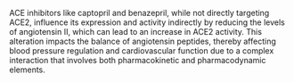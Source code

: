 ACE inhibitors like captopril and benazepril, while not directly targeting ACE2, influence its expression and activity indirectly by reducing the levels of angiotensin II, which can lead to an increase in ACE2 activity. This alteration impacts the balance of angiotensin peptides, thereby affecting blood pressure regulation and cardiovascular function due to a complex interaction that involves both pharmacokinetic and pharmacodynamic elements.